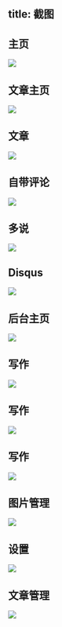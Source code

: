 title: 截图
---

## 主页
![](/Xblog/image/home.jpg)

## 文章主页
![](/Xblog/image/blog.jpg)

## 文章
![](/Xblog/image/post.jpg)

## 自带评论
![](/Xblog/image/comment.jpg)

## 多说
![](/Xblog/image/duoshuo.jpg)

## Disqus
![](/Xblog/image/disqus.jpg)

## 后台主页
![](/Xblog/image/admin.jpg)

## 写作
![](/Xblog/image/write.jpg)

## 写作
![](/Xblog/image/write_2.jpg)

## 写作
![](/Xblog/image/write_1.jpg)

## 图片管理
![](/Xblog/image/pic_manage.jpg)

## 设置
![](/Xblog/image/settings.jpg)

## 文章管理
![](/Xblog/image/post_manage.jpg)
